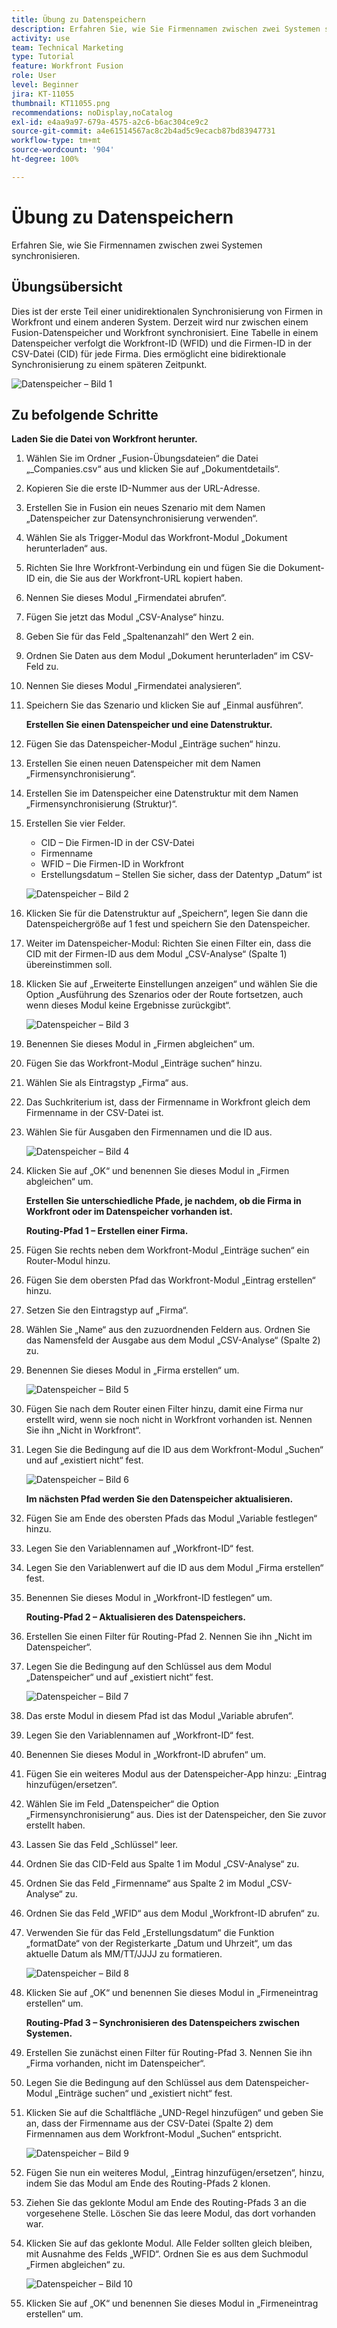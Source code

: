```yaml
---
title: Übung zu Datenspeichern
description: Erfahren Sie, wie Sie Firmennamen zwischen zwei Systemen synchronisieren. (Sollte zwischen 60 und 160 Zeichen lang sein, ist jedoch 59 Zeichen lang)
activity: use
team: Technical Marketing
type: Tutorial
feature: Workfront Fusion
role: User
level: Beginner
jira: KT-11055
thumbnail: KT11055.png
recommendations: noDisplay,noCatalog
exl-id: e4aa9a97-679a-4575-a2c6-b6ac304ce9c2
source-git-commit: a4e61514567ac8c2b4ad5c9ecacb87bd83947731
workflow-type: tm+mt
source-wordcount: '904'
ht-degree: 100%

---
```


# Übung zu Datenspeichern

Erfahren Sie, wie Sie Firmennamen zwischen zwei Systemen synchronisieren.

## Übungsübersicht

Dies ist der erste Teil einer unidirektionalen Synchronisierung von Firmen in Workfront und einem anderen System. Derzeit wird nur zwischen einem Fusion-Datenspeicher und Workfront synchronisiert. Eine Tabelle in einem Datenspeicher verfolgt die Workfront-ID (WFID) und die Firmen-ID in der CSV-Datei (CID) für jede Firma. Dies ermöglicht eine bidirektionale Synchronisierung zu einem späteren Zeitpunkt.

![Datenspeicher – Bild 1](../12-exercises/assets/data-stores-walkthrough-1.png)

## Zu befolgende Schritte

**Laden Sie die Datei von Workfront herunter.**

1. Wählen Sie im Ordner „Fusion-Übungsdateien“ die Datei „_Companies.csv“ aus und klicken Sie auf „Dokumentdetails“.
1. Kopieren Sie die erste ID-Nummer aus der URL-Adresse.
1. Erstellen Sie in Fusion ein neues Szenario mit dem Namen „Datenspeicher zur Datensynchronisierung verwenden“.
1. Wählen Sie als Trigger-Modul das Workfront-Modul „Dokument herunterladen“ aus.
1. Richten Sie Ihre Workfront-Verbindung ein und fügen Sie die Dokument-ID ein, die Sie aus der Workfront-URL kopiert haben.
1. Nennen Sie dieses Modul „Firmendatei abrufen“.
1. Fügen Sie jetzt das Modul „CSV-Analyse“ hinzu.
1. Geben Sie für das Feld „Spaltenanzahl“ den Wert 2 ein.
1. Ordnen Sie Daten aus dem Modul „Dokument herunterladen“ im CSV-Feld zu.
1. Nennen Sie dieses Modul „Firmendatei analysieren“.
1. Speichern Sie das Szenario und klicken Sie auf „Einmal ausführen“.

   **Erstellen Sie einen Datenspeicher und eine Datenstruktur.**

1. Fügen Sie das Datenspeicher-Modul „Einträge suchen“ hinzu.
1. Erstellen Sie einen neuen Datenspeicher mit dem Namen „Firmensynchronisierung“.
1. Erstellen Sie im Datenspeicher eine Datenstruktur mit dem Namen „Firmensynchronisierung (Struktur)“.
1. Erstellen Sie vier Felder.

   + CID – Die Firmen-ID in der CSV-Datei
   + Firmenname
   + WFID – Die Firmen-ID in Workfront
   + Erstellungsdatum – Stellen Sie sicher, dass der Datentyp „Datum“ ist

   ![Datenspeicher – Bild 2](../12-exercises/assets/data-stores-walkthrough-2.png)

1. Klicken Sie für die Datenstruktur auf „Speichern“, legen Sie dann die Datenspeichergröße auf 1 fest und speichern Sie den Datenspeicher.
1. Weiter im Datenspeicher-Modul: Richten Sie einen Filter ein, dass die CID mit der Firmen-ID aus dem Modul „CSV-Analyse“ (Spalte 1) übereinstimmen soll.
1. Klicken Sie auf „Erweiterte Einstellungen anzeigen“ und wählen Sie die Option „Ausführung des Szenarios oder der Route fortsetzen, auch wenn dieses Modul keine Ergebnisse zurückgibt“.

   ![Datenspeicher – Bild 3](../12-exercises/assets/data-stores-walkthrough-3.png)

1. Benennen Sie dieses Modul in „Firmen abgleichen“ um.
1. Fügen Sie das Workfront-Modul „Einträge suchen“ hinzu.
1. Wählen Sie als Eintragstyp „Firma“ aus.
1. Das Suchkriterium ist, dass der Firmenname in Workfront gleich dem Firmenname in der CSV-Datei ist.
1. Wählen Sie für Ausgaben den Firmennamen und die ID aus.

   ![Datenspeicher – Bild 4](../12-exercises/assets/data-stores-walkthrough-4.png)

1. Klicken Sie auf „OK“ und benennen Sie dieses Modul in „Firmen abgleichen“ um.

   **Erstellen Sie unterschiedliche Pfade, je nachdem, ob die Firma in Workfront oder im Datenspeicher vorhanden ist.**

   **Routing-Pfad 1 – Erstellen einer Firma.**

1. Fügen Sie rechts neben dem Workfront-Modul „Einträge suchen“ ein Router-Modul hinzu.
1. Fügen Sie dem obersten Pfad das Workfront-Modul „Eintrag erstellen“ hinzu.
1. Setzen Sie den Eintragstyp auf „Firma“.
1. Wählen Sie „Name“ aus den zuzuordnenden Feldern aus. Ordnen Sie das Namensfeld der Ausgabe aus dem Modul „CSV-Analyse“ (Spalte 2) zu.
1. Benennen Sie dieses Modul in „Firma erstellen“ um.

   ![Datenspeicher – Bild 5](../12-exercises/assets/data-stores-walkthrough-5.png)

1. Fügen Sie nach dem Router einen Filter hinzu, damit eine Firma nur erstellt wird, wenn sie noch nicht in Workfront vorhanden ist. Nennen Sie ihn „Nicht in Workfront“.
1. Legen Sie die Bedingung auf die ID aus dem Workfront-Modul „Suchen“ und auf „existiert nicht“ fest.

   ![Datenspeicher – Bild 6](../12-exercises/assets/data-stores-walkthrough-6.png)

   **Im nächsten Pfad werden Sie den Datenspeicher aktualisieren.**

1. Fügen Sie am Ende des obersten Pfads das Modul „Variable festlegen“ hinzu.
1. Legen Sie den Variablennamen auf „Workfront-ID“ fest.
1. Legen Sie den Variablenwert auf die ID aus dem Modul „Firma erstellen“ fest.
1. Benennen Sie dieses Modul in „Workfront-ID festlegen“ um.

   **Routing-Pfad 2 – Aktualisieren des Datenspeichers.**

1. Erstellen Sie einen Filter für Routing-Pfad 2. Nennen Sie ihn „Nicht im Datenspeicher“.

1. Legen Sie die Bedingung auf den Schlüssel aus dem Modul „Datenspeicher“ und auf „existiert nicht“ fest.

   ![Datenspeicher – Bild 7](../12-exercises/assets/data-stores-walkthrough-7.png)

1. Das erste Modul in diesem Pfad ist das Modul „Variable abrufen“.
1. Legen Sie den Variablennamen auf „Workfront-ID“ fest.
1. Benennen Sie dieses Modul in „Workfront-ID abrufen“ um.
1. Fügen Sie ein weiteres Modul aus der Datenspeicher-App hinzu: „Eintrag hinzufügen/ersetzen“.
1. Wählen Sie im Feld „Datenspeicher“ die Option „Firmensynchronisierung“ aus. Dies ist der Datenspeicher, den Sie zuvor erstellt haben.
1. Lassen Sie das Feld „Schlüssel“ leer.
1. Ordnen Sie das CID-Feld aus Spalte 1 im Modul „CSV-Analyse“ zu.
1. Ordnen Sie das Feld „Firmenname“ aus Spalte 2 im Modul „CSV-Analyse“ zu.
1. Ordnen Sie das Feld „WFID“ aus dem Modul „Workfront-ID abrufen“ zu.
1. Verwenden Sie für das Feld „Erstellungsdatum“ die Funktion „formatDate“ von der Registerkarte „Datum und Uhrzeit“, um das aktuelle Datum als MM/TT/JJJJ zu formatieren.

   ![Datenspeicher – Bild 8](../12-exercises/assets/data-stores-walkthrough-8.png)

1. Klicken Sie auf „OK“ und benennen Sie dieses Modul in „Firmeneintrag erstellen“ um.

   **Routing-Pfad 3 – Synchronisieren des Datenspeichers zwischen Systemen.**

1. Erstellen Sie zunächst einen Filter für Routing-Pfad 3. Nennen Sie ihn „Firma vorhanden, nicht im Datenspeicher“.
1. Legen Sie die Bedingung auf den Schlüssel aus dem Datenspeicher-Modul „Einträge suchen“ und „existiert nicht“ fest.
1. Klicken Sie auf die Schaltfläche „UND-Regel hinzufügen“ und geben Sie an, dass der Firmenname aus der CSV-Datei (Spalte 2) dem Firmennamen aus dem Workfront-Modul „Suchen“ entspricht.

   ![Datenspeicher – Bild 9](../12-exercises/assets/data-stores-walkthrough-9.png)

1. Fügen Sie nun ein weiteres Modul, „Eintrag hinzufügen/ersetzen“, hinzu, indem Sie das Modul am Ende des Routing-Pfads 2 klonen.
1. Ziehen Sie das geklonte Modul am Ende des Routing-Pfads 3 an die vorgesehene Stelle. Löschen Sie das leere Modul, das dort vorhanden war.
1. Klicken Sie auf das geklonte Modul. Alle Felder sollten gleich bleiben, mit Ausnahme des Felds „WFID“. Ordnen Sie es aus dem Suchmodul „Firmen abgleichen“ zu.

   ![Datenspeicher – Bild 10](../12-exercises/assets/data-stores-walkthrough-10.png)

1. Klicken Sie auf „OK“ und benennen Sie dieses Modul in „Firmeneintrag erstellen“ um.
